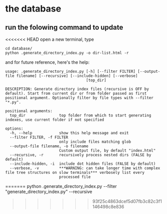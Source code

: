 # the database
## run the folowing command to update
<<<<<<< HEAD
open a new terminal, type
```
cd database/
python .generate_directory_index.py -o dir-list.html -r
```
and for future reference, here's the help:
```
usage: .generate_directory_index.py [-h] [--filter FILTER] [--output-file filename] [--recursive] [--include-hidden] [--verbose]
                                    [top_dir]

DESCRIPTION: Generate directory index files (recursive is OFF by default). Start from current dir or from folder passed as first
positional argument. Optionally filter by file types with --filter "*.py".

positional arguments:
  top_dir               top folder from which to start generating indexes, use current folder if not specified

options:
  -h, --help            show this help message and exit
  --filter FILTER, -f FILTER
                        only include files matching glob
  --output-file filename, -o filename
                        Custom output file, by default "index.html"
  --recursive, -r       recursively process nested dirs (FALSE by default)
  --include-hidden, -i  include dot hidden files (FALSE by default)
  --verbose, -v         ***WARNING: can take longer time with complex file tree structures on slow terminals*** verbosely list every
                        processed file
```
=======
python .generate_directory_index.py --filter "generate_directory_index.py" --recursive
>>>>>>> 93f25c4863dcef5d07fb3c82c3f1146498c8e836

